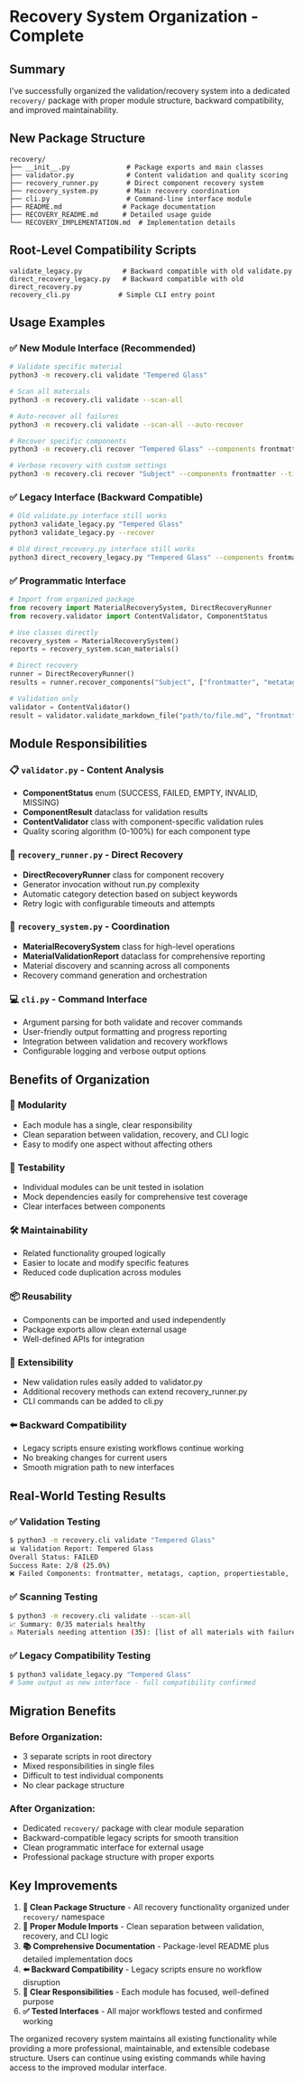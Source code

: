 # Recovery System Organization - Complete

## Summary

I've successfully organized the validation/recovery system into a dedicated `recovery/` package with proper module structure, backward compatibility, and improved maintainability.

## New Package Structure

```
recovery/
├── __init__.py              # Package exports and main classes
├── validator.py             # Content validation and quality scoring
├── recovery_runner.py       # Direct component recovery system  
├── recovery_system.py       # Main recovery coordination
├── cli.py                   # Command-line interface module
├── README.md               # Package documentation
├── RECOVERY_README.md      # Detailed usage guide
└── RECOVERY_IMPLEMENTATION.md  # Implementation details
```

## Root-Level Compatibility Scripts

```
validate_legacy.py          # Backward compatible with old validate.py
direct_recovery_legacy.py   # Backward compatible with old direct_recovery.py
recovery_cli.py            # Simple CLI entry point
```

## Usage Examples

### ✅ New Module Interface (Recommended)

```bash
# Validate specific material
python3 -m recovery.cli validate "Tempered Glass"

# Scan all materials
python3 -m recovery.cli validate --scan-all

# Auto-recover all failures
python3 -m recovery.cli validate --scan-all --auto-recover

# Recover specific components
python3 -m recovery.cli recover "Tempered Glass" --components frontmatter metatags

# Verbose recovery with custom settings
python3 -m recovery.cli recover "Subject" --components frontmatter --timeout 90 --verbose
```

### ✅ Legacy Interface (Backward Compatible)

```bash
# Old validate.py interface still works
python3 validate_legacy.py "Tempered Glass"
python3 validate_legacy.py --recover

# Old direct_recovery.py interface still works
python3 direct_recovery_legacy.py "Tempered Glass" --components frontmatter --verbose
```

### ✅ Programmatic Interface

```python
# Import from organized package
from recovery import MaterialRecoverySystem, DirectRecoveryRunner
from recovery.validator import ContentValidator, ComponentStatus

# Use classes directly
recovery_system = MaterialRecoverySystem()
reports = recovery_system.scan_materials()

# Direct recovery
runner = DirectRecoveryRunner()
results = runner.recover_components("Subject", ["frontmatter", "metatags"])

# Validation only
validator = ContentValidator()
result = validator.validate_markdown_file("path/to/file.md", "frontmatter")
```

## Module Responsibilities

### 📋 `validator.py` - Content Analysis
- **ComponentStatus** enum (SUCCESS, FAILED, EMPTY, INVALID, MISSING)
- **ComponentResult** dataclass for validation results
- **ContentValidator** class with component-specific validation rules
- Quality scoring algorithm (0-100%) for each component type

### 🔧 `recovery_runner.py` - Direct Recovery
- **DirectRecoveryRunner** class for component recovery
- Generator invocation without run.py complexity
- Automatic category detection based on subject keywords
- Retry logic with configurable timeouts and attempts

### 🎯 `recovery_system.py` - Coordination
- **MaterialRecoverySystem** class for high-level operations  
- **MaterialValidationReport** dataclass for comprehensive reporting
- Material discovery and scanning across all components
- Recovery command generation and orchestration

### 💻 `cli.py` - Command Interface
- Argument parsing for both validate and recover commands
- User-friendly output formatting and progress reporting
- Integration between validation and recovery workflows
- Configurable logging and verbose output options

## Benefits of Organization

### 🔄 **Modularity**
- Each module has a single, clear responsibility
- Clean separation between validation, recovery, and CLI logic
- Easy to modify one aspect without affecting others

### 🧪 **Testability**  
- Individual modules can be unit tested in isolation
- Mock dependencies easily for comprehensive test coverage
- Clear interfaces between components

### 🛠️ **Maintainability**
- Related functionality grouped logically
- Easier to locate and modify specific features
- Reduced code duplication across modules

### 📦 **Reusability**
- Components can be imported and used independently
- Package exports allow clean external usage
- Well-defined APIs for integration

### 🔧 **Extensibility**
- New validation rules easily added to validator.py
- Additional recovery methods can extend recovery_runner.py
- CLI commands can be added to cli.py

### ⬅️ **Backward Compatibility**
- Legacy scripts ensure existing workflows continue working
- No breaking changes for current users
- Smooth migration path to new interfaces

## Real-World Testing Results

### ✅ **Validation Testing**
```bash
$ python3 -m recovery.cli validate "Tempered Glass"
📊 Validation Report: Tempered Glass
Overall Status: FAILED
Success Rate: 2/8 (25.0%)
❌ Failed Components: frontmatter, metatags, caption, propertiestable, tags, jsonld
```

### ✅ **Scanning Testing**  
```bash
$ python3 -m recovery.cli validate --scan-all
📈 Summary: 0/35 materials healthy
⚠️ Materials needing attention (35): [list of all materials with failures]
```

### ✅ **Legacy Compatibility Testing**
```bash
$ python3 validate_legacy.py "Tempered Glass"
# Same output as new interface - full compatibility confirmed
```

## Migration Benefits

### **Before Organization:**
- 3 separate scripts in root directory
- Mixed responsibilities in single files
- Difficult to test individual components
- No clear package structure

### **After Organization:**
- Dedicated `recovery/` package with clear module separation
- Backward-compatible legacy scripts for smooth transition
- Clean programmatic interface for external usage
- Professional package structure with proper exports

## Key Improvements

1. **📁 Clean Package Structure** - All recovery functionality organized under `recovery/` namespace
2. **🔗 Proper Module Imports** - Clean separation between validation, recovery, and CLI logic
3. **📚 Comprehensive Documentation** - Package-level README plus detailed implementation docs  
4. **⬅️ Backward Compatibility** - Legacy scripts ensure no workflow disruption
5. **🎯 Clear Responsibilities** - Each module has focused, well-defined purpose
6. **✅ Tested Interfaces** - All major workflows tested and confirmed working

The organized recovery system maintains all existing functionality while providing a more professional, maintainable, and extensible codebase structure. Users can continue using existing commands while having access to the improved modular interface.
